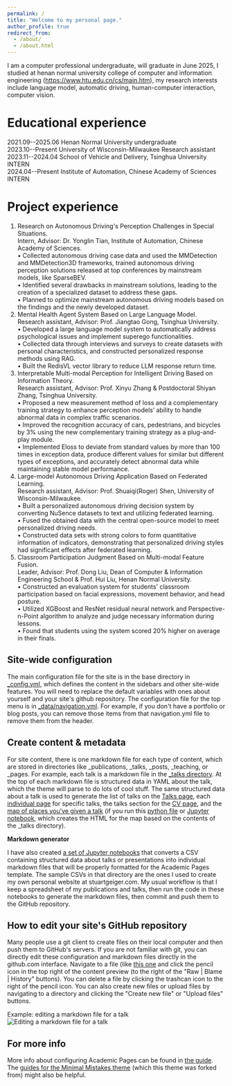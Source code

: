 ```yaml
---
permalink: /
title: "Welcome to my personal page."
author_profile: true
redirect_from: 
  - /about/
  - /about.html
---
```


I am a computer professional undergraduate, will graduate in June 2025, I studied at henan normal university college of computer and information engineering (https://www.htu.edu.cn/cs/main.htm), my research interests include language model, automatic driving, human-computer interaction, computer vision.

Educational experience
======
2021.09--2025.06       Henan Normal University                                    undergraduate\
2023.10--Present       University of Wisconsin-Milwaukee                          Research assistant\
2023.11--2024.04       School of Vehicle and Delivery, Tsinghua University        INTERN\
2024.04--Present       Institute of Automation, Chinese Academy of Sciences       INTERN

Project experience
======
1. Research on Autonomous Driving's Perception Challenges in Special Situations.\
Intern, Advisor: Dr. Yonglin Tian, Institute of Automation, Chinese Academy of Sciences.\
•	Collected autonomous driving case data and used the MMDetection and MMDetection3D frameworks, trained autonomous driving perception solutions released at top conferences by mainstream models, like SparseBEV.\
•	Identified several drawbacks in mainstream solutions, leading to the creation of a specialized dataset to address these gaps.\
•	Planned to optimize mainstream autonomous driving models based on the findings and the newly developed dataset. 
2. Mental Health Agent System Based on Large Language Model.\
Research assistant, Advisor: Prof. Jiangtao Gong, Tsinghua University.\
•	Developed a large language model system to automatically address psychological issues and implement superego functionalities.\
•	Collected data through interviews and surveys to create datasets with personal characteristics, and constructed personalized response methods using RAG.\
•	Built the RedisVL vector library to reduce LLM response return time.
3. Interpretable Multi-modal Perception for Intelligent Driving Based on Information Theory.\
Research assistant, Advisor: Prof. Xinyu Zhang & Postdoctoral Shiyan Zhang, Tsinghua University.\
•	Proposed a new measurement method of loss and a complementary training strategy to enhance perception models’ ability to handle abnormal data in complex traffic scenarios.\
•	Improved the recognition accuracy of cars, pedestrians, and bicycles by 3% using the new complementary training strategy as a plug-and-play module.\
•	Implemented Eloss to deviate from standard values by more than 100 times in exception data, produce different values for similar but different types of exceptions, and accurately detect abnormal data while maintaining stable model performance. 
4. Large-model Autonomous Driving Application Based on Federated Learning.\
Research assistant, Advisor: Prof. Shuaiqi(Roger) Shen, University of Wisconsin-Milwaukee.\
•	Built a personalized autonomous driving decision system by converting NuSence datasets to text and utilizing federated learning.\
•	Fused the obtained data with the central open-source model to meet personalized driving needs.\
•	Constructed data sets with strong colors to form quantitative information of indicators, demonstrating that personalized driving styles had significant effects after federated learning.
5. Classroom Participation Judgment Based on Multi-modal Feature Fusion.\
Leader, Advisor: Prof. Dong Liu, Dean of Computer & Information Engineering School & Prof. Hui Liu, Henan Normal University.\
•	Constructed an evaluation system for students' classroom participation based on facial expressions, movement behavior, and head posture.\
•	Utilized XGBoost and ResNet residual neural network and Perspective-n-Point algorithm to analyze and judge necessary information during lessons.\
•	Found that students using the system scored 20% higher on average in their finals.

Site-wide configuration
------
The main configuration file for the site is in the base directory in [_config.yml](https://github.com/academicpages/academicpages.github.io/blob/master/_config.yml), which defines the content in the sidebars and other site-wide features. You will need to replace the default variables with ones about yourself and your site's github repository. The configuration file for the top menu is in [_data/navigation.yml](https://github.com/academicpages/academicpages.github.io/blob/master/_data/navigation.yml). For example, if you don't have a portfolio or blog posts, you can remove those items from that navigation.yml file to remove them from the header. 

Create content & metadata
------
For site content, there is one markdown file for each type of content, which are stored in directories like _publications, _talks, _posts, _teaching, or _pages. For example, each talk is a markdown file in the [_talks directory](https://github.com/academicpages/academicpages.github.io/tree/master/_talks). At the top of each markdown file is structured data in YAML about the talk, which the theme will parse to do lots of cool stuff. The same structured data about a talk is used to generate the list of talks on the [Talks page](https://academicpages.github.io/talks), each [individual page](https://academicpages.github.io/talks/2012-03-01-talk-1) for specific talks, the talks section for the [CV page](https://academicpages.github.io/cv), and the [map of places you've given a talk](https://academicpages.github.io/talkmap.html) (if you run this [python file](https://github.com/academicpages/academicpages.github.io/blob/master/talkmap.py) or [Jupyter notebook](https://github.com/academicpages/academicpages.github.io/blob/master/talkmap.ipynb), which creates the HTML for the map based on the contents of the _talks directory).

**Markdown generator**

I have also created [a set of Jupyter notebooks](https://github.com/academicpages/academicpages.github.io/tree/master/markdown_generator
) that converts a CSV containing structured data about talks or presentations into individual markdown files that will be properly formatted for the Academic Pages template. The sample CSVs in that directory are the ones I used to create my own personal website at stuartgeiger.com. My usual workflow is that I keep a spreadsheet of my publications and talks, then run the code in these notebooks to generate the markdown files, then commit and push them to the GitHub repository.

How to edit your site's GitHub repository
------
Many people use a git client to create files on their local computer and then push them to GitHub's servers. If you are not familiar with git, you can directly edit these configuration and markdown files directly in the github.com interface. Navigate to a file (like [this one](https://github.com/academicpages/academicpages.github.io/blob/master/_talks/2012-03-01-talk-1.md) and click the pencil icon in the top right of the content preview (to the right of the "Raw | Blame | History" buttons). You can delete a file by clicking the trashcan icon to the right of the pencil icon. You can also create new files or upload files by navigating to a directory and clicking the "Create new file" or "Upload files" buttons. 

Example: editing a markdown file for a talk
![Editing a markdown file for a talk](/images/editing-talk.png)

For more info
------
More info about configuring Academic Pages can be found in [the guide](https://academicpages.github.io/markdown/). The [guides for the Minimal Mistakes theme](https://mmistakes.github.io/minimal-mistakes/docs/configuration/) (which this theme was forked from) might also be helpful.
